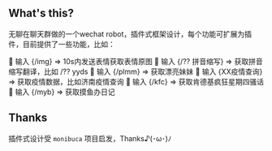 ## What's this?

无聊在聊天群做的一个wechat robot，插件式框架设计，每个功能可扩展为插件，目前提供了一些功能，比如：

🚀 输入 {/img} => 10s内发送表情获取表情原图
🚀 输入 {/?? 拼音缩写} => 获取拼音缩写翻译，比如 /?? yyds
🚀 输入 {/plmm} => 获取漂亮妹妹
🚀 输入 {XX疫情查询} => 获取疫情数据，比如济南疫情查询
🚀 输入 {/kfc} => 获取肯德基疯狂星期四骚话
🚀 输入 {/myb} => 获取摸鱼办日记

## Thanks

插件式设计受 `monibuca` 项目启发，Thanks♪(･ω･)ﾉ
